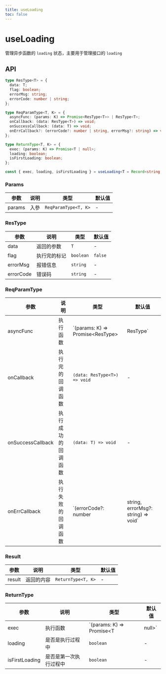 ```yaml
---
title: useLoading
toc: false
---
```


# useLoading

管理异步函数的 `loading` 状态，主要用于管理接口的 `loading`

<code src="./demo.tsx"></code>

## API

```typescript
type ResType<T> = {
  data: T;
  flag: boolean;
  errorMsg: string;
  errorCode: number | string;
};

type ReqParamType<T, K> = {
  asyncFunc: (params: K) => Promise<ResType<T>> | ResType<T>;
  onCallback: (data: ResType<T>) => void;
  onSuccessCallback: (data: T) => void;
  onErrCallback?: (errorCode?: number | string, errorMsg?: string) => void;
};

type ReturnType<T, K> = {
  exec: (params: K) => Promise<T | null>;
  loading: boolean;
  isFirstLoading: boolean;
};

const { exec, loading, isFirstLoading } = useLoading<T = Record<string, any>, K = Record<string, any>>({ asyncFunc, onCallback, onSuccessCallback, onErrCallback }: ReqParamType<T, K>):  ReturnType<T, K>;
```

### Params

| 参数   | 说明 | 类型                 | 默认值 |
| ------ | ---- | -------------------- | ------ |
| params | 入參 | `ReqParamType<T, K>` | -      |

### ResType

| 参数      | 说明         | 类型      | 默认值  |
| --------- | ------------ | --------- | ------- |
| data      | 返回的参数   | `T`       | -       |
| flag      | 执行完的标记 | `boolean` | `false` |
| errorMsg  | 报错信息     | `string`  | -       |
| errorCode | 错误码       | `string`  | -       |

### ReqParamType

| 参数              | 说明               | 类型                                | 默认值                              |
| ----------------- | ------------------ | ----------------------------------- | ----------------------------------- |
| asyncFunc         | 执行函数           | `(params: K) => Promise<ResType<T>> | ResType<T>`                         | - |
| onCallback        | 执行完的回调函数   | `(data: ResType<T>) => void`        | -                                   |
| onSuccessCallback | 执行成功的回调函数 | `(data: T) => void`                 | -                                   |
| onErrCallback     | 执行失败的回调函数 | `(errorCode?: number                | string, errorMsg?: string) => void` | - |

### Result

| 参数   | 说明       | 类型               | 默认值 |
| ------ | ---------- | ------------------ | ------ |
| result | 返回的内容 | `ReturnType<T, K>` | -      |


### ReturnType

| 参数           | 说明                   | 类型                      | 默认值 |
| -------------- | ---------------------- | ------------------------- | ------ |
| exec           | 执行函数               | `(params: K) => Promise<T | null>` | - |
| loading        | 是否是执行过程中       | `boolean`                 | -      |
| isFirstLoading | 是否是第一次执行过程中 | `boolean`                 | -      |


